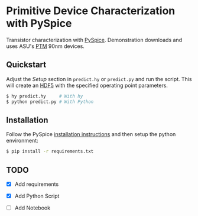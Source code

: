 # Primitive Device Characterization with PySpice

Transistor characterization with
[PySpice](https://pyspice.fabrice-salvaire.fr/). Demonstration downloads and
uses ASU's [PTM](http://ptm.asu.edu/) 90nm devices.

## Quickstart

Adjust the *Setup* section in `predict.hy` or `predict.py` and run the script.
This will create an [HDF5](https://www.h5py.org/) with the specified operating
point parameters.

```bash
$ hy predict.hy     # With hy
$ python predict.py # With Python
```

## Installation

Follow the PySpice [installation instructions](https://pyspice.fabrice-salvaire.fr/releases/latest/installation.html) 
and then setup the python environment:

```bash
$ pip install -r requirements.txt
```

## TODO

- [X] Add requirements
- [X] Add Python Script
- [ ] Add Notebook

